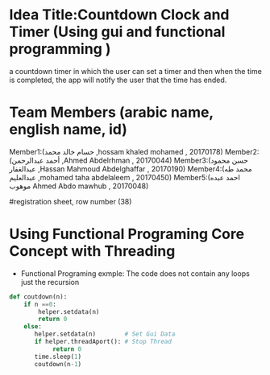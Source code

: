 
# Idea Title:Countdown Clock and Timer (Using gui and  functional programming )

a countdown timer in which the user can set a timer and then when the time is completed, the app will notify the user that the time has ended.



# Team Members (arabic name, english name, id)

Member1:(حسام خالد محمد ,hossam khaled mohamed , 20170178)
Member2:(أحمد عبدالرحمن ,Ahmed Abdelrhman , 20170044)
Member3:(حسن محمود عبدالغفار ,Hassan Mahmoud Abdelghaffar , 20170190)
Member4:(محمد طه  عبدالعليم ,mohamed taha abdelaleem , 20170450)
Member5:(احمد عبده موهوب  Ahmed Abdo mawhub , 20170048)



#registration sheet, row number (38)
	

# Using Functional Programing Core Concept with Threading 
- Functional Programing exmple:
The code does not contain any loops just the recursion
```python
def coutdown(n):
    if n ==0:
        helper.setdata(n)
        return 0
    else:
       helper.setdata(n)        # Set Gui Data
       if helper.threadAport(): # Stop Thread
            return 0
       time.sleep(1)
       coutdown(n-1) 
```

